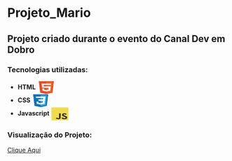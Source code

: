 # **Projeto_Mario**

 ## Projeto criado durante o evento do Canal Dev em Dobro

 ### Tecnologias utilizadas: 
    
* **HTML** <img align="center" alt="HTML" height="30" width="40" src="https://raw.githubusercontent.com/devicons/devicon/master/icons/html5/html5-original.svg">
* **CSS** <img align="center" alt="CSS" height="30" width="40" src="https://raw.githubusercontent.com/devicons/devicon/master/icons/css3/css3-original.svg">
* **Javascript** <img align="center" alt="Js" height="30" width="40" src="https://raw.githubusercontent.com/devicons/devicon/master/icons/javascript/javascript-original.svg">

 ### Visualização do Projeto: 
    
[Clique Aqui](https://github.com/CarlosDev0410/Projeto_Mario)

